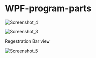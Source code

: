 # WPF-program-parts

![Screenshot_4](https://user-images.githubusercontent.com/96643134/176277133-9c52eed6-300e-4b55-8d36-38d562cab629.png)

![Screenshot_3](https://user-images.githubusercontent.com/96643134/176277169-2daf7038-14bc-4103-a479-464e25ae159f.png)

Regestration Bar view 


![Screenshot_5](https://user-images.githubusercontent.com/96643134/176278054-2bfad0b9-c3a7-485e-ad8d-0289730193f3.png)
